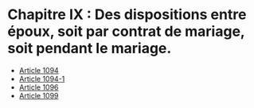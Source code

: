 # Chapitre IX : Des dispositions entre époux, soit par contrat de mariage, soit pendant le mariage.

- [Article 1094](article-1094.md)
- [Article 1094-1](article-1094-1.md)
- [Article 1096](article-1096.md)
- [Article 1099](article-1099.md)
